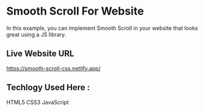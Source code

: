 # Smooth Scroll For Website 
In this example, you can implement Smooth Scroll in your website that looks great using a JS library.

## Live Website URL
https://smooth-scroll-css.netlify.app/


## Techlogy Used Here :
HTML5
CSS3
JavaScript
